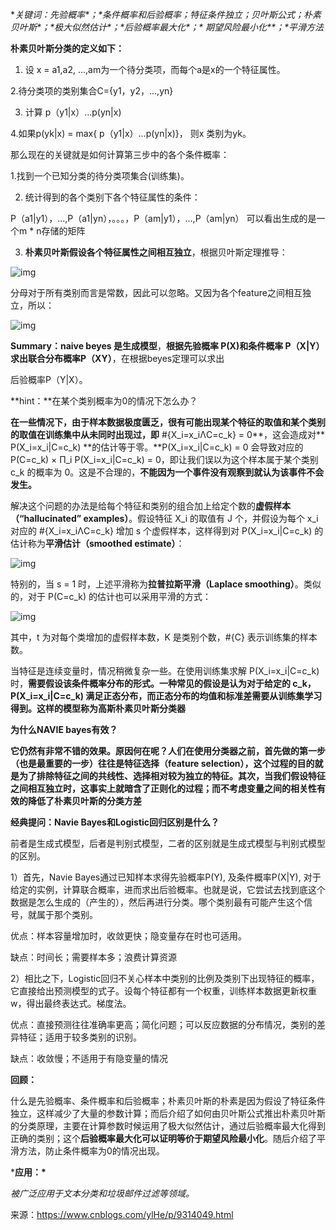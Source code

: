 **关键词：先验概率\**；\**条件概率和后验概率；特征条件独立；贝叶斯公式；朴素贝叶斯\**；\**极大似然估计\**；\**后验概率最大化\**；\** 期望风险最小化\**；\**平滑方法**

**朴素贝叶斯分类的定义如下：**

1. 设 x = a1,a2, ...,am为一个待分类项，而每个a是x的一个特征属性。

  2.待分类项的类别集合C={y1，y2，...,yn}

3. 计算 p（y1|x）...p(yn|x)

4.如果p(yk|x) = max{ p（y1|x）...p(yn|x)}， 则x 类别为yk。

那么现在的关键就是如何计算第三步中的各个条件概率：

1.找到一个已知分类的待分类项集合(训练集)。

2. 统计得到的各个类别下各个特征属性的条件：

P（a1|y1），...,P（a1|yn），。。。，P（am|y1），...,P（am|yn） 可以看出生成的是一个m * n存储的矩阵

3. **朴素贝叶斯假设各个特征属性之间相互独立**，根据贝叶斯定理推导：

![img](https://images2018.cnblogs.com/blog/1042427/201807/1042427-20180715161216088-526249213.png)

分母对于所有类别而言是常数，因此可以忽略。又因为各个feature之间相互独立，所以：

![img](https://images2018.cnblogs.com/blog/1042427/201807/1042427-20180715161337697-600465659.png)

 

**Summary：**naive beyes 是**生成模型**，**根据先验概率 P(X)和条件概率 P（X|Y）求出联合分布概率P（XY）**，在根据beyes定理可以求出

后验概率P（Y|X）。

 

**hint：**在某个类别概率为0的情况下怎么办？

**在一些情况下，由于样本数据极度匮乏，很有可能出现某个特征的取值和某个类别的取值在训练集中从未同时出现过，即** #{X_i=x_iΛC=c_k} = 0**，这会造成对** P(X_i=x_i|C=c_k) **的估计等于零。**P(X_i=x_i|C=c_k) = 0 会导致对应的 P(C=c_k) × Π_i P(X_i=x_i|C=c_k) = 0，即让我们误以为这个样本属于某个类别 c_k 的概率为 0。这是不合理的，**不能因为一个事件没有观察到就认为该事件不会发生。**

解决这个问题的办法是给每个特征和类别的组合加上给定个数的**虚假样本（“hallucinated” examples）**。假设特征 X_i 的取值有 J 个，并假设为每个 x_i 对应的 #{X_i=x_iΛC=c_k} 增加 s 个虚假样本，这样得到对 P(X_i=x_i|C=c_k) 的估计称为**平滑估计（smoothed estimate）**：

![img](https://pic2.zhimg.com/80/v2-52ee639c4247cf1f0c25a8ace8369ae9_hd.png)

特别的，当 s = 1 时，上述平滑称为**拉普拉斯平滑（Laplace smoothing）**。类似的，对于 P(C=c_k) 的估计也可以采用平滑的方式：

![img](https://pic4.zhimg.com/80/v2-102cec82a30aae724d029c712bbb5efb_hd.png)

其中，t 为对每个类增加的虚假样本数，K 是类别个数，#{C} 表示训练集的样本数。

当特征是连续变量时，情况稍微复杂一些。在使用训练集求解 P(X_i=x_i|C=c_k) 时，**需要假设该条件概率分布的形式。**一种常见的假设是认为对于给定的 c_k，P(X_i=x_i|C=c_k) 满足正态分布，而正态分布的均值和标准差需要从训练集学习得到。这样的模型称为**高斯朴素贝叶斯分类器** 

**为什么NAVIE bayes有效？** 

**它仍然有非常不错的效果。**原因何在呢？人们在使用分类器之前，首先做的第一步（也是最重要的一步）往往是**特征选择（feature selection），**这个过程的目的就是为了**排除特征之间的共线性、选择相对较为独立的特征。**其次，当我们假设特征之间相互独立时，这事实上就暗含了正则化的过程；而**不考虑变量之间的相关性有效的降低了朴素贝叶斯的分类方差**

 

**经典提问：Navie Bayes和Logistic回归区别是什么？**

前者是生成式模型，后者是判别式模型，二者的区别就是生成式模型与判别式模型的区别。

1）首先，Navie Bayes通过已知样本求得先验概率P(Y), 及条件概率P(X|Y), 对于给定的实例，计算联合概率，进而求出后验概率。也就是说，它尝试去找到底这个数据是怎么生成的（产生的），然后再进行分类。哪个类别最有可能产生这个信号，就属于那个类别。

优点：样本容量增加时，收敛更快；隐变量存在时也可适用。

缺点：时间长；需要样本多；浪费计算资源

2）相比之下，Logistic回归不关心样本中类别的比例及类别下出现特征的概率，它直接给出预测模型的式子。设每个特征都有一个权重，训练样本数据更新权重w，得出最终表达式。梯度法。

优点：直接预测往往准确率更高；简化问题；可以反应数据的分布情况，类别的差异特征；适用于较多类别的识别。

缺点：收敛慢；不适用于有隐变量的情况

 

**回顾：**

什么是先验概率、条件概率和后验概率；朴素贝叶斯的朴素是因为假设了特征条件独立，这样减少了大量的参数计算；而后介绍了如何由贝叶斯公式推出朴素贝叶斯的分类原理，主要在计算参数时候运用了极大似然估计，通过后验概率最大化得到正确的类别；这个**后验概率最大化可以证明等价于期望风险最小化**。随后介绍了平滑方法，防止条件概率为0的情况出现。

***应用：\***

*被广泛应用于文本分类和垃圾邮件过滤等领域。*



来源：https://www.cnblogs.com/ylHe/p/9314049.html